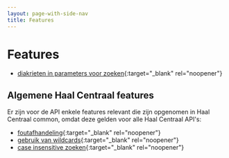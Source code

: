 ```yaml
---
layout: page-with-side-nav
title: Features
---
```

# Features

- [diakrieten in parameters voor zoeken](https://github.com/BRP-API/Haal-Centraal-BRP-tabellen-bevragen/blob/master/features/diakrieten_in_parameter.feature){:target="_blank" rel="noopener"}

## Algemene Haal Centraal features
Er zijn voor de API enkele features relevant die zijn opgenomen in Haal Centraal common, omdat deze gelden voor alle Haal Centraal API's:
- [foutafhandeling](https://github.com/VNG-Realisatie/Haal-Centraal-common/blob/master/features/foutafhandeling.feature){:target="_blank" rel="noopener"}
- [gebruik van wildcards](https://github.com/VNG-Realisatie/Haal-Centraal-common/blob/master/features/wildcard.feature){:target="_blank" rel="noopener"}
- [case insensitive zoeken](https://github.com/BRP-API/Haal-Centraal-BRP-bevragen/blob/master/features/case_insensitive.feature){:target="_blank" rel="noopener"}
